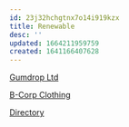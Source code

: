 ```yaml
---
id: 23j32hchgtnx7o14i919kzx
title: Renewable
desc: ''
updated: 1664211959759
created: 1641166407628
---
```

[Gumdrop Ltd](https://gumdropltd.com/)  

[B-Corp Clothing](https://usca.bcorporation.net/node-47905/)

[Directory](https://directory.goodonyou.eco)
